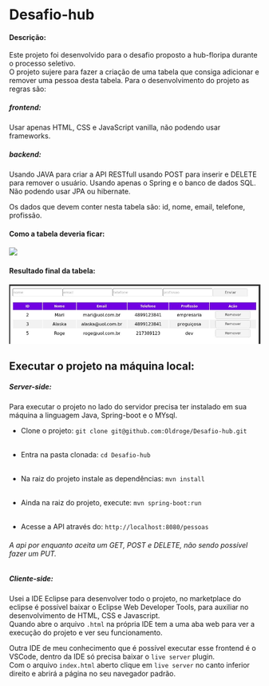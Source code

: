 # Desafio-hub

#### Descrição:

Este projeto foi desenvolvido para o desafio proposto a hub-floripa durante o processo seletivo.<br>
O projeto sujere para fazer a criação de uma tabela que consiga adicionar e remover uma pessoa desta tabela. Para o desenvolvimento do projeto as regras são:
##### frontend:
Usar apenas HTML, CSS e JavaScript vanilla, não podendo usar frameworks.

##### backend:
Usando JAVA para criar a API RESTfull usando POST para inserir e DELETE para remover o usuário.
Usando apenas o Spring e o banco de dados SQL. Não podendo usar JPA ou hibernate.<br>

Os dados que devem conter nesta tabela são: id, nome, email, telefone, profissão.<br>

#### Como a tabela deveria ficar:

<img src="https://user-images.githubusercontent.com/11966183/163838488-186296b6-10f9-4e68-83b6-b5bb248d207e.jpg"></img>

#### Resultado final da tabela:
![tabela com dados nome, email, telefone, profissão](imagem-readme/screen.jpg)

## Executar o projeto na máquina local:
##### Server-side:
Para executar o projeto no lado do servidor precisa ter instalado em sua máquina a linguagem Java, Spring-boot e o MYsql.<br>

- Clone o projeto: `git clone git@github.com:Oldroge/Desafio-hub.git` <br><br>

- Entra na pasta clonada: `cd Desafio-hub` <br><br>

- Na raiz do projeto instale as dependências: `mvn install` <br><br>

- Ainda na raiz do projeto, execute: `mvn spring-boot:run` <br><br>

- Acesse a API através do: `http://localhost:8080/pessoas`

###### A api por enquanto aceita um GET, POST e DELETE, não sendo possível fazer um PUT.

##### Cliente-side:
Usei a IDE Eclipse para desenvolver todo o projeto, no marketplace do eclipse é possível baixar o Eclipse Web Developer Tools, para auxiliar no desenvolvimento de HTML, CSS e Javascript.<br>
Quando abre o arquivo `.html` na própria IDE tem a uma aba web para ver a execução do projeto e ver seu funcionamento. <br>

Outra IDE de meu conhecimento que é possível executar esse frontend é o VSCode, dentro da IDE só precisa baixar o `live server` plugin. <br>
Com o arquivo `index.html` aberto clique em `live server` no canto inferior direito e abrirá a página no seu navegador padrão.
